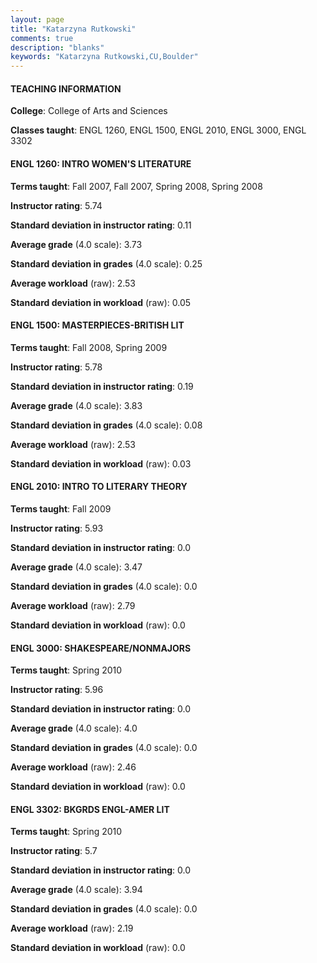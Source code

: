 ```yaml
---
layout: page
title: "Katarzyna Rutkowski" 
comments: true
description: "blanks"
keywords: "Katarzyna Rutkowski,CU,Boulder"
---
```

<head>
<script src="https://ajax.googleapis.com/ajax/libs/jquery/2.1.3/jquery.min.js"></script>
<script src="https://dl.dropboxusercontent.com/s/pc42nxpaw1ea4o9/highcharts.js?dl=0"></script>
<!-- <script src="../assets/js/highcharts.js"></script> -->
<style type="text/css">@font-face {
	font-family: "Bebas Neue";
	src: url(https://www.filehosting.org/file/details/544349/BebasNeue Regular.otf) format("opentype");
	}
	h1.Bebas { 
		font-family: "Bebas Neue", Verdana, Tahoma;
	}
</style>
</head>
	   
#### TEACHING INFORMATION

**College**: College of Arts and Sciences

**Classes taught**: ENGL 1260, ENGL 1500, ENGL 2010, ENGL 3000, ENGL 3302

#### ENGL 1260: INTRO WOMEN'S LITERATURE

**Terms taught**: Fall 2007, Fall 2007, Spring 2008, Spring 2008

**Instructor rating**: 5.74

**Standard deviation in instructor rating**: 0.11

**Average grade** (4.0 scale): 3.73

**Standard deviation in grades** (4.0 scale): 0.25

**Average workload** (raw): 2.53

**Standard deviation in workload** (raw): 0.05

#### ENGL 1500: MASTERPIECES-BRITISH LIT

**Terms taught**: Fall 2008, Spring 2009

**Instructor rating**: 5.78

**Standard deviation in instructor rating**: 0.19

**Average grade** (4.0 scale): 3.83

**Standard deviation in grades** (4.0 scale): 0.08

**Average workload** (raw): 2.53

**Standard deviation in workload** (raw): 0.03

#### ENGL 2010: INTRO TO LITERARY THEORY

**Terms taught**: Fall 2009

**Instructor rating**: 5.93

**Standard deviation in instructor rating**: 0.0

**Average grade** (4.0 scale): 3.47

**Standard deviation in grades** (4.0 scale): 0.0

**Average workload** (raw): 2.79

**Standard deviation in workload** (raw): 0.0

#### ENGL 3000: SHAKESPEARE/NONMAJORS

**Terms taught**: Spring 2010

**Instructor rating**: 5.96

**Standard deviation in instructor rating**: 0.0

**Average grade** (4.0 scale): 4.0

**Standard deviation in grades** (4.0 scale): 0.0

**Average workload** (raw): 2.46

**Standard deviation in workload** (raw): 0.0

#### ENGL 3302: BKGRDS ENGL-AMER LIT

**Terms taught**: Spring 2010

**Instructor rating**: 5.7

**Standard deviation in instructor rating**: 0.0

**Average grade** (4.0 scale): 3.94

**Standard deviation in grades** (4.0 scale): 0.0

**Average workload** (raw): 2.19

**Standard deviation in workload** (raw): 0.0

